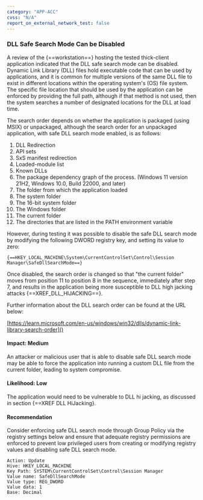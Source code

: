 ```yaml
---
category: "APP-ACC"
cvss: "N/A"
report_on_external_network_test: false
---
```

### DLL Safe Search Mode Can be Disabled
A review of the {==workstation==} hosting the tested thick-client application indicated that the DLL safe search mode can be disabled. Dynamic Link Library (DLL) files hold executable code that can be used by applications, and it is common for multiple versions of the same DLL file to exist in different locations within the operating system's (OS) file system. The specific file location that should be used by the application can be enforced by providing the full path, although if that method is not used, then the system searches a number of designated locations for the DLL at load time.

The search order depends on whether the application is packaged (using MSIX) or unpackaged, although the search order for an unpackaged application, with safe DLL search mode enabled, is as follows:

1. DLL Redirection
2. API sets
3. SxS manifest redirection
4. Loaded-module list
5. Known DLLs
6. The package dependency graph of the process. (Windows 11 version 21H2, Windows 10.0, Build 22000, and later)
7. The folder from which the application loaded
8. The system folder
9. The 16-bit system folder
10. The Windows folder
11. The current folder
12. The directories that are listed in the PATH environment variable

However, during testing it was possible to disable the safe DLL search mode by modifying the following DWORD registry key, and setting its value to zero:

```
{==HKEY_LOCAL_MACHINE\System\CurrentControlSet\Control\Session Manager\SafeDllSearchMode==}
```

Once disabled, the search order is changed so that "the current folder" moves from position 11 to position 8 in the sequence, immediately after step 7, and results in the application being more susceptible to DLL high jacking attacks {==XREF_DLL_HIJACKING==}.

Further information about the DLL search order can be found at the URL below:

[https://learn.microsoft.com/en-us/windows/win32/dlls/dynamic-link-library-search-order]()
#### Impact: Medium
An attacker or malicious user that is able to disable safe DLL search mode may be able to force the application into running a custom DLL file from the current folder, leading to system compromise.
#### Likelihood: Low
The application would need to be vulnerable to DLL hi jacking, as discussed in section {==XREF DLL HiJacking}.
#### Recommendation
Consider enforcing safe DLL search mode through Group Policy via the registry settings below and ensure that adequate registry permissions are enforced to prevent low privileged users from creating or modifying registry values and disabling safe DLL search mode.

```
Action: Update
Hive: HKEY_LOCAL_MACHINE
Key Path: SYSTEM\CurrentControlSet\Control\Session Manager
Value name: SafeDllSearchMode
Value type: REG_DWORD
Value data: 1
Base: Decimal
```
